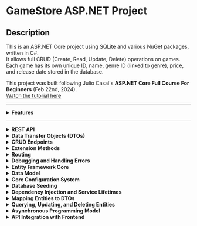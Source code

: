 # GameStore ASP.NET Project

## Description
This is an ASP.NET Core project using SQLite and various NuGet packages, written in C#.  
It allows full CRUD (Create, Read, Update, Delete) operations on games.  
Each game has its own unique ID, name, genre ID (linked to genre), price, and release date stored in the database.

This project was built following Julio Casal's **ASP.NET Core Full Course For Beginners** (Feb 22nd, 2024).  
[Watch the tutorial here](https://www.youtube.com/watch?v=AhAxLiGC7Pc&t=587s&ab_channel=JulioCasal)

---

<details>
<summary><strong>Features</strong></summary>

<!-- Add your features description here -->

</details>

---

<details>
<summary><strong>REST API</strong></summary>

<!-- Add your REST API description, examples, images -->

</details>

<details>
<summary><strong>Data Transfer Objects (DTOs)</strong></summary>

<!-- Add your DTOs explanation -->

</details>

<details>
<summary><strong>CRUD Endpoints</strong></summary>

<!-- Add CRUD endpoints details -->

</details>

<details>
<summary><strong>Extension Methods</strong></summary>

<!-- Add explanation of extension methods -->

</details>

<details>
<summary><strong>Routing</strong></summary>

<!-- Add routing details -->

</details>

<details>
<summary><strong>Debugging and Handling Errors</strong></summary>

<!-- Add info about debugging and error handling -->

</details>

<details>
<summary><strong>Entity Framework Core</strong></summary>

<!-- Add EF Core description -->

</details>

<details>
<summary><strong>Data Model</strong></summary>

<!-- Add data model explanation -->

</details>

<details>
<summary><strong>Core Configuration System</strong></summary>

<!-- Add configuration system info -->

</details>

<details>
<summary><strong>Database Seeding</strong></summary>

<!-- Add seeding explanation -->

</details>

<details>
<summary><strong>Dependency Injection and Service Lifetimes</strong></summary>

<!-- Add DI and service lifetimes description -->

</details>

<details>
<summary><strong>Mapping Entities to DTOs</strong></summary>

<!-- Add mapping info -->

</details>

<details>
<summary><strong>Querying, Updating, and Deleting Entities</strong></summary>

<!-- Add querying and data modification details -->

</details>

<details>
<summary><strong>Asynchronous Programming Model</strong></summary>

<!-- Add async programming explanation -->

</details>

<details>
<summary><strong>API Integration with Frontend</strong></summary>

<!-- Add frontend API integration details -->

</details>
